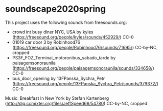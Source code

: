 # soundscape2020spring
This project uses the following sounds from freesounds.org:

* crowd int busy diner NYC, USA by kyles (https://freesound.org/people/kyles/sounds/452929/) CC-0
* 01019 car door 3 by Robinhood76 (https://freesound.org/people/Robinhood76/sounds/71695/) CC-by-NC, cropped
* PS3F_FOZ_Terminal_motoronibus_sabado_tarde by paisagemsonoraunila (https://freesound.org/people/paisagemsonoraunila/sounds/334658/) CC-0
* bus_door_opening by 13FPanska_Sychra_Petr (https://freesound.org/people/13FPanska_Sychra_Petr/sounds/379372/) CC-0

Music:
Breakfast In New York by Stefan Kartenberg (http://dig.ccmixter.org/files/JeffSpeed68/54780) CC-by-NC, cropped 
